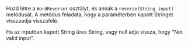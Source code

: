 Hozd létre a `WordReverser` osztályt, és annak a `reverse(String input)` metódusát.
A metódus feladata, hogy a paraméterben kapott Stringet visszaadja visszafelé.

Ha az inputban kapott String üres String, vagy null adja vissza, hogy "Not valid input".